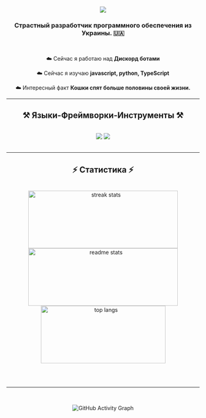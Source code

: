 <h1 align="center">
    <img src="https://readme-typing-svg.herokuapp.com/?font=Righteous&size=35&center=true&vCenter=true&width=500&height=70&duration=4000&color=FFFFFF&lines=hello+friend!+;+i'm+shanya!;" />
</h1>

<h3 align="center">Страстный разработчик программного обеспечения из Украины. 🇺🇦</h3>

<br/>

<div align="center"> 
    
☁️ Сейчас я работаю над **Дискорд ботами**
 
☁️ Сейчас я изучаю **javascript, python, TypeScript**

☁️ Интересный факт **Кошки спят больше половины своей жизни.**

 </div>


 <hr/>
 
<h2 align="center">⚒️ Языки-Фреймворки-Инструменты ⚒️</h2>
<br/>
<div align="center">
    <img src="https://skillicons.dev/icons?i=react,bootstrap,mui,html,css,vscode,github,figma,tailwind,git,r" />
    <img src="https://skillicons.dev/icons?i=nodejs,python,javascript,typescript,express,firebase,mongodb,c,java,nextjs,mysql,flask" /><br>
</div>

<br/>
<hr/>

<h2 align="center">⚡ Статистика ⚡</h2>
<br>
<div align="center">
  <img width="390" height="150" src="https://github-readme-streak-stats-salesp07.vercel.app/?user=shzanya&count_private=true&theme=react&border_radius=10" alt="streak stats"/>
  <img width="390" height="150" src="https://github-readme-stats-salesp07.vercel.app/api?username=shzanya&count_private=true&show_icons=true&theme=react&rank_icon=github&border_radius=10" alt="readme stats" />
  <br/>
  <img width="325" height="150" align="center" src="https://github-readme-stats-salesp07.vercel.app/api/top-langs/?username=shzanya&hide=HTML&langs_count=8&layout=compact&theme=react&border_radius=10&size_weight=0.5&count_weight=0.5&exclude_repo=github-readme-stats" alt="top langs" />
</div>

<br/><br/>

<hr/>
<br/>
<p align="center">
  <img src="https://github-readme-activity-graph.vercel.app/graph?username=shzanya&theme=react-dark" alt="GitHub Activity Graph"/>
</p>
<br/>

<br/>
<br/>
